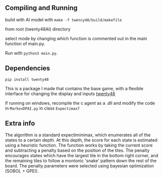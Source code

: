 ## Compiling and Running

build with AI model with `make -f twency48/build/makefile`

from root (twenty48AI) directory

select mode by changing which function is commented out in the main function of main.py.

Run with `python3 main.py`.


## Dependencies

`pip install twenty48`

This is a package I made that contains the base game, with a flexible interface for changing the display and inputs [twenty48](https://github.com/KyleJMcMaster/twenty48/blob/main/src/twenty48/Board.py)


If running on windows, recompile the c agent as a .dll and modify the code in `MarkovDPAI.py` in class `Expectimax7`

## Extra info

The algorithm is a standard expectiminimax, which enumerates all of the states to a certain depth. At this depth, the score for each state is estimated using a heuristic function. The function works by taking the current score and subtracting a penalty based on the position of the tiles. The penalty encourages states which have the largest tile in the bottom right corner, and the remaining tiles to follow a montonic 'snake' pattern down the rest of the board. The penalty parameters were selected using bayesian optimization (SOBOL + GPEI).
